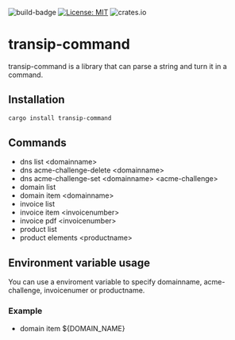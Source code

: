 ![build-badge](https://github.com/paulusminus/transipctl/actions/workflows/rust.yml/badge.svg)
[![License: MIT](https://img.shields.io/badge/License-MIT-yellow.svg)](https://opensource.org/licenses/MIT)
![crates.io](https://img.shields.io/crates/d/transip-command)

# transip-command

transip-command is a library that can parse a string and turn it in a command.


## Installation

```bash
cargo install transip-command
```

## Commands

- dns list \<domainname\>
- dns acme-challenge-delete \<domainname\>
- dns acme-challenge-set \<domainname\> \<acme-challenge\>
- domain list
- domain item \<domainname\>
- invoice list
- invoice item \<invoicenumber\>
- invoice pdf \<invoicenumber\>
- product list
- product elements \<productname\>

## Environment variable usage

You can use a enviroment variable to specify domainname, acme-challenge, invoicenumer or productname.

### Example

- domain item ${DOMAIN_NAME}
